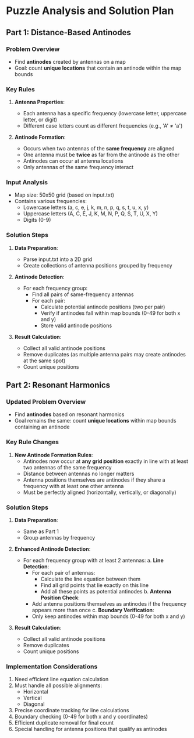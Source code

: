 # Puzzle Analysis and Solution Plan

## Part 1: Distance-Based Antinodes

### Problem Overview
- Find **antinodes** created by antennas on a map
- Goal: count **unique locations** that contain an antinode within the map bounds

### Key Rules
1. **Antenna Properties**:
   - Each antenna has a specific frequency (lowercase letter, uppercase letter, or digit)
   - Different case letters count as different frequencies (e.g., 'A' ≠ 'a')

2. **Antinode Formation**:
   - Occurs when two antennas of the **same frequency** are aligned
   - One antenna must be **twice** as far from the antinode as the other
   - Antinodes can occur at antenna locations
   - Only antennas of the same frequency interact

### Input Analysis
- Map size: 50x50 grid (based on input.txt)
- Contains various frequencies:
  - Lowercase letters (a, c, e, j, k, m, n, p, q, s, t, u, x, y)
  - Uppercase letters (A, C, E, J, K, M, N, P, Q, S, T, U, X, Y)
  - Digits (0-9)

### Solution Steps
1. **Data Preparation**:
   - Parse input.txt into a 2D grid
   - Create collections of antenna positions grouped by frequency

2. **Antinode Detection**:
   - For each frequency group:
     - Find all pairs of same-frequency antennas
     - For each pair:
       - Calculate potential antinode positions (two per pair)
       - Verify if antinodes fall within map bounds (0-49 for both x and y)
       - Store valid antinode positions

3. **Result Calculation**:
   - Collect all valid antinode positions
   - Remove duplicates (as multiple antenna pairs may create antinodes at the same spot)
   - Count unique positions

## Part 2: Resonant Harmonics

### Updated Problem Overview
- Find **antinodes** based on resonant harmonics
- Goal remains the same: count **unique locations** within map bounds containing an antinode

### Key Rule Changes
1. **New Antinode Formation Rules**:
   - Antinodes now occur at **any grid position** exactly in line with at least two antennas of the same frequency
   - Distance between antennas no longer matters
   - Antenna positions themselves are antinodes if they share a frequency with at least one other antenna
   - Must be perfectly aligned (horizontally, vertically, or diagonally)

### Solution Steps
1. **Data Preparation**:
   - Same as Part 1
   - Group antennas by frequency

2. **Enhanced Antinode Detection**:
   - For each frequency group with at least 2 antennas:
     a. **Line Detection**:
        - For each pair of antennas:
          * Calculate the line equation between them
          * Find all grid points that lie exactly on this line
          * Add all these points as potential antinodes
     b. **Antenna Position Check**:
        - Add antenna positions themselves as antinodes if the frequency appears more than once
     c. **Boundary Verification**:
        - Only keep antinodes within map bounds (0-49 for both x and y)

3. **Result Calculation**:
   - Collect all valid antinode positions
   - Remove duplicates
   - Count unique positions

### Implementation Considerations
1. Need efficient line equation calculation
2. Must handle all possible alignments:
   - Horizontal
   - Vertical
   - Diagonal
3. Precise coordinate tracking for line calculations
4. Boundary checking (0-49 for both x and y coordinates)
5. Efficient duplicate removal for final count
6. Special handling for antenna positions that qualify as antinodes